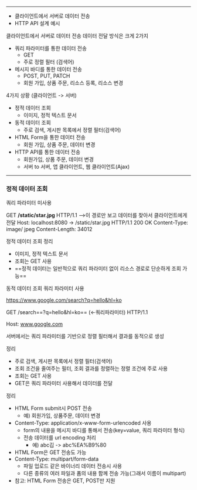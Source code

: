 
---
* 클라이언트에서 서버로 데이터 전송
* HTTP API 설계 예시

클라이언트에서 서버로 데이터 전송
데이터 전달 방식은 크게 2가지

* 쿼리 파라미터를 통한 데이터 전송
	* GET
	* 주로 정렬 필터 (검색어)
* 메시지 바디를 통한 데이터 전송
	* POST, PUT, PATCH
	* 회원 가입, 상품 주문, 리소스 등록, 리소스 변경

4가지 상황 (클라이언트 -> 서버)
* 정적 데이터 조회
	* 이미지, 정적 텍스트 문서
* 동적 데이터 조회
	* 주로 검색, 게시판 목록에서 정렬 필터(검색어)
* HTML Form을 통한 데이터 전송
	* 회원 가입, 상품 주문, 데이터 변경
* HTTP API를 통한 데이터 전송
	* 회원가입, 상품 주문, 데이터 변경
	* 서버 to 서버, 앱 클라이언트, 웹 클라이언트(Ajax)



---
 ### 정적 데이터 조회
 쿼리 파라미터 미사용
 
GET **/static/star.jpg** HTTP/1.1 -->이 경로만 보고 데이터를 찾아서 클라이언트에게 전달
Host: localhost:8080
->
/static/star.jpg
HTTP/1.1 200 OK
Content-Type: image/ jpeg
Content-Length: 34012

정적 데이터 조회
정리

* 이미지, 정적 텍스트 문서
* 조회는 GET 사용
* ==정적 데이터는 일반적으로 쿼리 파라미터 없이 리소스 경로로 단순하게 조회 가능==


동적 데이터 조회
쿼리 파라미터 사용

https://www.google.com/search?q=hello&hl=ko

GET /search==?q=hello&hl=ko== (<-쿼리파라미터) HTTP/1.1

Host: www.google.com

서버에서는 쿼리 파라미터를 기반으로 정렬 필터해서 결과를 동적으로 생성

정리
* 주로 검색, 게시판 목록에서 정렬 필터(검색어)
* 조회 조건을 줄여주는 필터, 조회 결과를 정렬하는 정렬 조건에 주로 사용
* 조회는 GET 사용
* GET은 쿼리 파라미터 사용해서 데이터를 전달


정리
* HTML Form submit시 POST 전송
	* 예) 회원가입, 상품주문, 데이터 변경
* Content-Type: application/x-www-form-urlencoded 사용
	* form의 내용을 메시지 바디를 통해서 전송(key=value, 쿼리 파라미터 형식)
	* 전송 데이터를 url encoding 처리
		* 예) abc김 -> abc%EA%B9%80
* HTML Form은 GET 전송도 가능
* Content-Type: multipart/form-data
	* 파일 업로드 같은 바이너리 데이터 전송시 사용
	* 다른 종류의 여러 파일과 폼의 내용 함께 전송 가능(그래서 이름이 multipart)
* 참고: HTML Form 전송은 GET, POST만 지원



